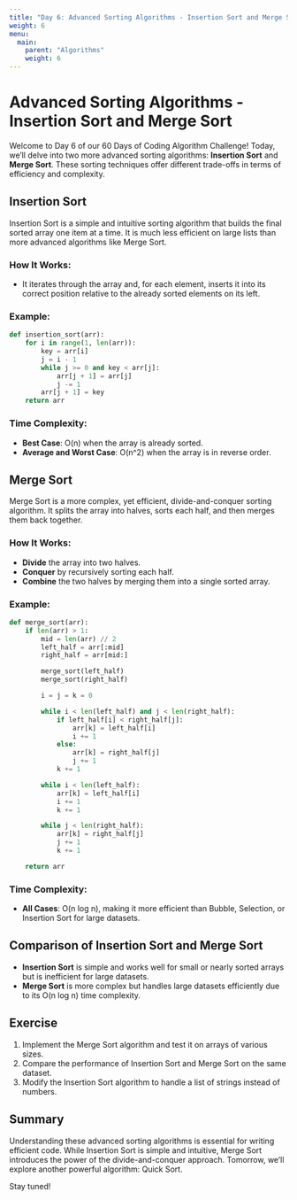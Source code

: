 ```yaml
---
title: "Day 6: Advanced Sorting Algorithms - Insertion Sort and Merge Sort"
weight: 6
menu:
  main:
    parent: "Algorithms"
    weight: 6
---
```


# Advanced Sorting Algorithms - Insertion Sort and Merge Sort

Welcome to Day 6 of our 60 Days of Coding Algorithm Challenge! Today, we’ll delve into two more advanced sorting algorithms: **Insertion Sort** and **Merge Sort**. These sorting techniques offer different trade-offs in terms of efficiency and complexity.

## Insertion Sort

Insertion Sort is a simple and intuitive sorting algorithm that builds the final sorted array one item at a time. It is much less efficient on large lists than more advanced algorithms like Merge Sort.

### How It Works:
- It iterates through the array and, for each element, inserts it into its correct position relative to the already sorted elements on its left.

### Example:

```python
def insertion_sort(arr):
    for i in range(1, len(arr)):
        key = arr[i]
        j = i - 1
        while j >= 0 and key < arr[j]:
            arr[j + 1] = arr[j]
            j -= 1
        arr[j + 1] = key
    return arr
```

### Time Complexity:
- **Best Case**: O(n) when the array is already sorted.
- **Average and Worst Case**: O(n^2) when the array is in reverse order.

## Merge Sort

Merge Sort is a more complex, yet efficient, divide-and-conquer sorting algorithm. It splits the array into halves, sorts each half, and then merges them back together.

### How It Works:
- **Divide** the array into two halves.
- **Conquer** by recursively sorting each half.
- **Combine** the two halves by merging them into a single sorted array.

### Example:

```python
def merge_sort(arr):
    if len(arr) > 1:
        mid = len(arr) // 2
        left_half = arr[:mid]
        right_half = arr[mid:]

        merge_sort(left_half)
        merge_sort(right_half)

        i = j = k = 0

        while i < len(left_half) and j < len(right_half):
            if left_half[i] < right_half[j]:
                arr[k] = left_half[i]
                i += 1
            else:
                arr[k] = right_half[j]
                j += 1
            k += 1

        while i < len(left_half):
            arr[k] = left_half[i]
            i += 1
            k += 1

        while j < len(right_half):
            arr[k] = right_half[j]
            j += 1
            k += 1

    return arr
```

### Time Complexity:
- **All Cases**: O(n log n), making it more efficient than Bubble, Selection, or Insertion Sort for large datasets.

## Comparison of Insertion Sort and Merge Sort

- **Insertion Sort** is simple and works well for small or nearly sorted arrays but is inefficient for large datasets.
- **Merge Sort** is more complex but handles large datasets efficiently due to its O(n log n) time complexity.

## Exercise

1. Implement the Merge Sort algorithm and test it on arrays of various sizes.
2. Compare the performance of Insertion Sort and Merge Sort on the same dataset.
3. Modify the Insertion Sort algorithm to handle a list of strings instead of numbers.

## Summary

Understanding these advanced sorting algorithms is essential for writing efficient code. While Insertion Sort is simple and intuitive, Merge Sort introduces the power of the divide-and-conquer approach. Tomorrow, we’ll explore another powerful algorithm: Quick Sort.

Stay tuned!